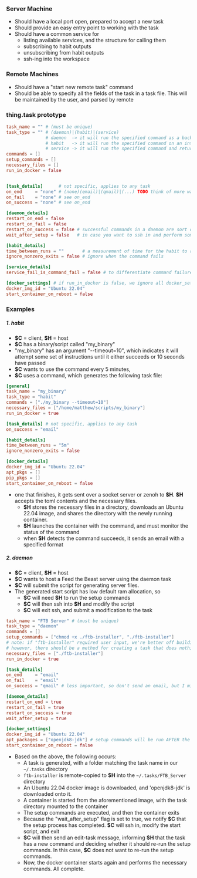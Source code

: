 ### Server Machine
- Should have a local port open, prepared to accept a new task
- Should provide an easy entry point to working with the task
- Should have a common service for
	- listing available services, and the structure for calling them
	- subscribing to habit outputs
	- unsubscribing from habit outputs
	- ssh-ing into the workspace

### Remote Machines
- Should have a "start new remote task" command
- Should be able to specify all the fields of the task in a task file. This will be maintained by the user, and parsed by remote

### thing.task prototype
```toml
task_name = "" # (must be unique)
task_type = "" # (daemon)|(habit)|(service)
			   # daemon  -> it will run the specified command as a background process. e.g a Minecraft server.
			   # habit   -> it will run the specified command on an interval. e.g checking the price of an item online
			   # service -> it will run the specified command and return a result. e.g accepting an image file, and running an image recognition model on the script
commands = []  
setup_commands = []
necessary_files = []
run_in_docker = false


[task_details]      # not specific, applies to any task
on_end     = "none" # (none)(email)|(qmail)|(...) TODO think of more ways to notify for failure
on_fail    = "none" # see on_end
on_success = "none" # see on_end

[daemon_details]
restart_on_end = false
restart_on_fail = false
restart_on_success = false # successful commands in a daemon are sort of undefined behavior. this will be up to implementation
wait_after_setup = false   # in case you want to ssh in and perform some steps. there should be a system for modifying the task in this process...

[habit_details]
time_between_runs = ""       # a measurement of time for the habit to recur
ignore_nonzero_exits = false # ignore when the command fails

[service_details]
service_fail_is_command_fail = false # to differentiate command failure, and result failure. 

[docker_settings] # if run_in_docker is false, we ignore all docker_settings
docker_img_id = "Ubuntu 22.04"
start_container_on_reboot = false
```
### Examples
##### 1. habit
- **\$C** = client, **\$H** = host
- **\$C** has a binary/script called "my_binary"
- "my_binary" has an argument "--timeout=10", which indicates it will attempt some set of instructions until it either succeeds or 10 seconds have passed
- **\$C** wants to use the command every 5 minutes, 
- **\$C** uses a command, which generates the following task file:
```toml
[general]
task_name = "my_binary"
task_type = "habit"
commands = ["./my_binary --timeout=10"]
necessary_files = ["/home/matthew/scripts/my_binary"]
run_in_docker = true

[task_details] # not specific, applies to any task
on_success = "email"

[habit_details]
time_between_runs = "5m"
ignore_nonzero_exits = false

[docker_details]
docker_img_id = "Ubuntu 22.04"
apt_pkgs = []
pip_pkgs = []
start_container_on_reboot = false
```
-  one that finishes, it gets sent over a socket server or zenoh to **\$H**. **\$H** accepts the toml contents and the necessary files.
	- **\$H** stores the necessary files in a directory, downloads an Ubuntu 22.04 image, and shares the directory with the newly running container.
	- **\$H** launches the container with the command, and must monitor the status of the command
	- when **\$H** detects the command succeeds, it sends an email with a specified format

##### 2. daemon
- **\$C** = client, **\$H** = host
- **\$C** wants to host a Feed the Beast server using the daemon task
- **\$C** will submit the script for generating server files.
- The generated start script has low default ram allocation, so 
	- **\$C** will need **\$H** to run the setup commands
	- **\$C** will then ssh into **\$H** and modify the script
	- **\$C** will exit ssh, and submit a modification to the task
```toml
task_name = "FTB Server" # (must be unique)
task_type = "daemon"
commands = []
setup_commands = ["chmod +x ./ftb-installer", "./ftb-installer"]
# note: if "ftb-installer" required user input, we're better off building the server locally and passing the entire directory to the host
# however, there should be a method for creating a task that does nothing, ssh-ing in to run the installer, and then modifying the task to run the start script
necessary_files = ["./ftb-installer"]
run_in_docker = true

[task_details]
on_end     = "email"
on_fail    = "email"
on_success = "qmail" # less important, so don't send an email, but I might as well get notified that I have a task with undefined behavior. lol.

[daemon_details]
restart_on_end = true
restart_on_fail = true
restart_on_success = true
wait_after_setup = true

[docker_settings]
docker_img_id = "Ubuntu 22.04"
apt_packages = ["openjdk8-jdk"] # setup commands will be run AFTER the apt packages are installed...
start_container_on_reboot = false
```
- Based on the above, the following occurs:
	- A task is generated, with a folder matching the task name in our `~/.tasks` directory
	- `ftb-installer` is remote-copied to **\$H** into the `~/.tasks/FTB_Server` directory
	- An Ubuntu 22.04 docker image is downloaded, and 'openjdk8-jdk' is downloaded onto it.
	- A container is started from the aforementioned image, with the task directory mounted to the container
	- The setup commands are executed, and then the container exits
	- Because the "wait_after_setup" flag is set to true, we notify **\$C** that the setup process has completed. **\$C** will ssh in, modify the start script, and exit
	- **\$C** will then send an edit-task message, informing **\$H** that the task has a new command and deciding whether it should re-run the setup commands. In this case, **\$C** does not want to re-run the setup commands.
	- Now, the docker container starts again and performs the necessary commands. All complete.